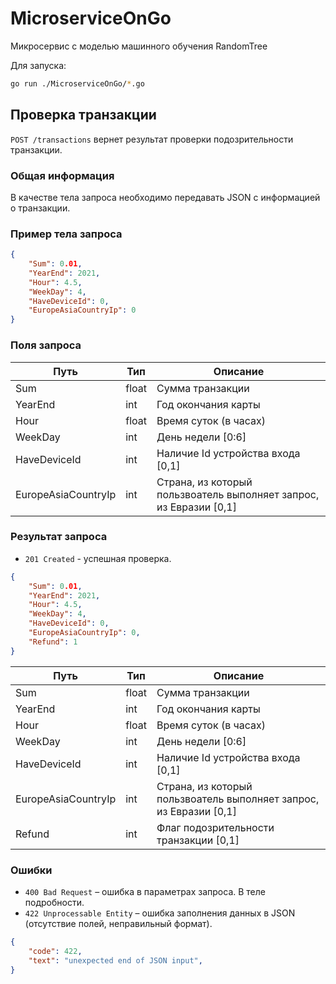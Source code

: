 # MicroserviceOnGo
Микросервис с моделью машинного обучения RandomTree

Для запуска:

```sh
go run ./MicroserviceOnGo/*.go
```

## Проверка транзакции

`POST /transactions` вернет результат проверки подозрительности транзакции.

### Общая информация

В качестве тела запроса необходимо передавать JSON с информацией о транзакции.

### Пример тела запроса

```json
{
    "Sum": 0.01,
    "YearEnd": 2021,
    "Hour": 4.5,
    "WeekDay": 4,
    "HaveDeviceId": 0,
    "EuropeAsiaCountryIp": 0
}
```

### Поля запроса

Путь | Тип | Описание
---- | -------- | --------
Sum | float | Сумма транзакции
YearEnd | int  | Год окончания карты
Hour | float | Время суток (в часах)
WeekDay | int  | День недели [0:6]
HaveDeviceId | int | Наличие Id устройства входа [0,1]
EuropeAsiaCountryIp | int  | Страна, из который пользвоатель выполняет запрос, из Евразии [0,1]


### Результат запроса

* `201 Created` - успешная проверка.

```json
{
    "Sum": 0.01,
    "YearEnd": 2021,
    "Hour": 4.5,
    "WeekDay": 4,
    "HaveDeviceId": 0,
    "EuropeAsiaCountryIp": 0,
    "Refund": 1
}
```

Путь | Тип | Описание
---- | -------- | --------
Sum | float | Сумма транзакции
YearEnd | int  | Год окончания карты
Hour | float | Время суток (в часах)
WeekDay | int  | День недели [0:6]
HaveDeviceId | int | Наличие Id устройства входа [0,1]
EuropeAsiaCountryIp | int  | Страна, из который пользвоатель выполняет запрос, из Евразии [0,1]
Refund | int | Флаг подозрительности транзакции [0,1]

### Ошибки

* `400 Bad Request` – ошибка в параметрах запроса. В теле подробности.
* `422 Unprocessable Entity` – ошибка заполнения данных в JSON (отсутствие полей, неправильный формат).

```json
{
    "code": 422,
    "text": "unexpected end of JSON input",
}
```
